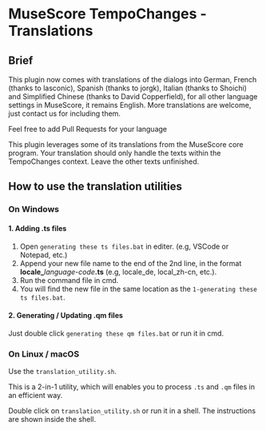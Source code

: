 # MuseScore TempoChanges - Translations

## Brief

This plugin now comes with translations of the dialogs into German, French (thanks to lasconic), Spanish (thanks to jorgk), Italian (thanks to Shoichi) and Simplified Chinese (thanks to David Copperfield), for all other language settings in MuseScore, it remains English. More translations are welcome, just contact us for including them.

Feel free to add Pull Requests for your language

This plugin leverages some of its translations from the MuseScore core program. Your translation should only handle the texts within the TempoChanges context. Leave the other texts unfinished.

## How to use the translation utilities

### On Windows

#### 1. Adding .ts files

1. Open `generating these ts files.bat` in editer. (e.g, VSCode or Notepad, etc.)
2. Append your new file name to the end of the 2nd line, in the format **locale_**_language-code_**.ts** (e.g, locale_de, local_zh-cn, etc.).
3. Run the command file in cmd.
4. You will find the new file in the same location as the `1-generating these ts files.bat`.

#### 2. Generating / Updating .qm files

Just double click `generating these qm files.bat` or run it in cmd.

### On Linux / macOS

Use the `translation_utility.sh`.

This is a 2-in-1 utility, which will enables you to process `.ts` and `.qm` files in an efficient way.

Double click on `translation_utility.sh` or run it in a shell. The instructions are shown inside the shell.
